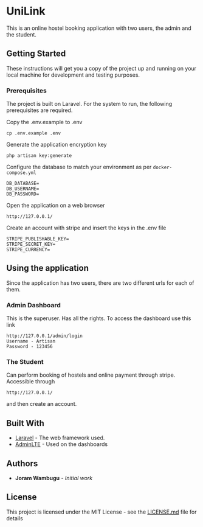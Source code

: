 # UniLink

This is an online hostel booking application with two users, the admin and the student.

## Getting Started

These instructions will get you a copy of the project up and running on your local machine for development and testing purposes.

### Prerequisites

The project is built on Laravel. For the system to run, the following prerequisites are required.

Copy the .env.example to .env

```
cp .env.example .env
```

Generate the application encryption key
```
php artisan key:generate
```

Configure the database to match your environment as per `docker-compose.yml`
```
DB_DATABASE=
DB_USERNAME=
DB_PASSWORD=
```

Open the application on a web browser
```
http://127.0.0.1/
```

Create an account with stripe and insert the keys in the .env file
```
STRIPE_PUBLISHABLE_KEY=
STRIPE_SECRET_KEY=
STRIPE_CURRENCY=
```

## Using the application

Since the application has two users, there are two different urls for each of them.

### Admin Dashboard

This is the superuser. Has all the rights. To access the dashboard use this link

```
http://127.0.0.1/admin/login
Username - Artisan
Password - 123456
```

### The Student

Can perform booking of hostels and online payment through stripe. Accessible through

```
http://127.0.0.1/
```

and then create an account.


## Built With

* [Laravel](https://laravel.com/) - The web framework used.
* [AdminLTE](https://adminlte.io/) - Used on the dashboards

## Authors

* **Joram Wambugu** - *Initial work* 

## License

This project is licensed under the MIT License - see the [LICENSE.md](LICENSE.md) file for details